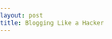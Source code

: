 ```yaml
---
layout: post
title: Blogging Like a Hacker
---
```


<!DOCTYPE html>
<html>
<head>
<meta charset=utf-8 />
<title>State of the City</title>
<meta name='viewport' content='initial-scale=1,maximum-scale=1,user-scalable=no' />
<meta name="description" content="Hackster Amazon IoT Contest entry : State of the City creates a map of your city using crowdsourced data " />
<meta name="author" content="Anuj Deshpande"/>
<script src='https://api.mapbox.com/mapbox.js/v2.2.3/mapbox.js'></script>
<!-- <script src='https://sdk.amazonaws.com/js/aws-sdk-2.2.28.min.js'></script> -->
<script src='http://code.jquery.com/jquery-latest.js'></script>
<link href='https://api.mapbox.com/mapbox.js/v2.2.3/mapbox.css' rel='stylesheet' />

<style>
  body { margin:0; padding:0; }
  #map { position:absolute; top:0; bottom:0; width:100%; }
</style>
</head>

<body>

<div id='map'></div>

<script>
var thing1 = 'na';
var thing2 = 'na';
getstuff();



function getstuff(){

  $.get( "https://s3-us-west-2.amazonaws.com/stateofthecity/thing1.json", function( data ) {
    var items = [];
    data = data.replace('\0','');
    // data = JSON.parse(data);
    var d = JSON.parse(data);
    // console.log(d.state.reported.temperature);
    window.thing1 = String(d.state.reported.temperature);
  });



$.get( "https://s3-us-west-2.amazonaws.com/stateofthecity/thing2.json", function( data ) {
  var items = [];
  data = data.replace('\0','');
  // data = JSON.parse(data);
  var d = JSON.parse(data);
     window.thing2 = String(d.state.reported.temperature);

});

setTimeout(function(){ domapbox(); }, 5000);

};

function domapbox(){

L.mapbox.accessToken = 'pk.eyJ1IjoiYW51amRlc2hwYW5kZSIsImEiOiJjaWZ6NXpoM2E1cDFjdXdrcnF0eHU0MHA2In0._Sm9QJXwbZPEreM7tlQlAQ';
var map = L.mapbox.map('map', 'mapbox.streets')
    .setView([18.5, 73.9], 9);

L.mapbox.featureLayer({
    // this feature is in the GeoJSON format: see geojson.org
    // for the full specification
    type: 'Feature',
    geometry: {
        type: 'Point',
        // coordinates here are in longitude, latitude order because
        // x, y is the standard for GeoJSON and many formats
        coordinates: [
          73.894818,
          18.5504573
        ]
    },
    properties: {
        title: 'Thing1',
        description: window.thing1,
        'marker-size': 'large',
        'marker-color': '#BE0000',
        'marker-symbol': 'commercial'
}
}).addTo(map);

L.mapbox.featureLayer({
    // this feature is in the GeoJSON format: see geojson.org
    // for the full specification
    type: 'Feature',
    geometry: {
        type: 'Point',
        // coordinates here are in longitude, latitude order because
        // x, y is the standard for GeoJSON and many formats
        coordinates: [
          73.828327,
          18.526307
        ]
    },
    properties: {
        title: 'Thing2',
        description: window.thing2,
        'marker-size': 'large',
        'marker-color': '#BE006B',
        'marker-symbol': 'industrial'
}
}).addTo(map);
};
</script>
</body>
</html>
